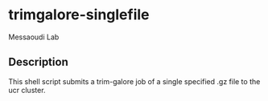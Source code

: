 # trimgalore-singlefile
Messaoudi Lab

## Description
This shell script submits a trim-galore job of a single specified .gz file to
the ucr cluster. 

